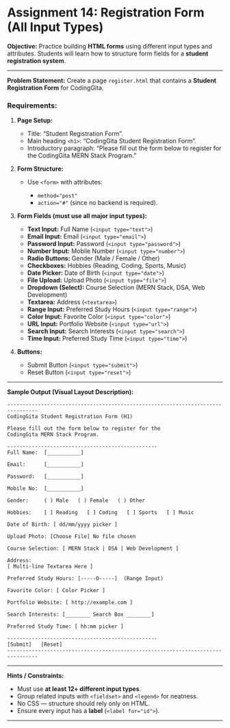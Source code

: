 # Assignment 14: **Registration Form (All Input Types)**

**Objective:**
Practice building **HTML forms** using different input types and attributes. Students will learn how to structure form fields for a **student registration system**.

---

**Problem Statement:**
Create a page `register.html` that contains a **Student Registration Form** for CodingGita.

### Requirements:

1. **Page Setup:**

   * Title: “Student Registration Form”.
   * Main heading `<h1>`: “CodingGita Student Registration Form”.
   * Introductory paragraph: “Please fill out the form below to register for the CodingGita MERN Stack Program.”

2. **Form Structure:**

   * Use `<form>` with attributes:

     * `method="post"`
     * `action="#"` (since no backend is required).

3. **Form Fields (must use all major input types):**

   * **Text Input:** Full Name (`<input type="text">`)
   * **Email Input:** Email (`<input type="email">`)
   * **Password Input:** Password (`<input type="password">`)
   * **Number Input:** Mobile Number (`<input type="number">`)
   * **Radio Buttons:** Gender (Male / Female / Other)
   * **Checkboxes:** Hobbies (Reading, Coding, Sports, Music)
   * **Date Picker:** Date of Birth (`<input type="date">`)
   * **File Upload:** Upload Photo (`<input type="file">`)
   * **Dropdown (Select):** Course Selection (MERN Stack, DSA, Web Development)
   * **Textarea:** Address (`<textarea>`)
   * **Range Input:** Preferred Study Hours (`<input type="range">`)
   * **Color Input:** Favorite Color (`<input type="color">`)
   * **URL Input:** Portfolio Website (`<input type="url">`)
   * **Search Input:** Search Interests (`<input type="search">`)
   * **Time Input:** Preferred Study Time (`<input type="time">`)

4. **Buttons:**

   * Submit Button (`<input type="submit">`)
   * Reset Button (`<input type="reset">`)

---

**Sample Output (Visual Layout Description):**

```
--------------------------------------------------------------------------------
CodingGita Student Registration Form (H1)

Please fill out the form below to register for the 
CodingGita MERN Stack Program.

-------------------------------------------------
Full Name:  [___________]

Email:      [___________]

Password:   [___________]

Mobile No:  [___________]

Gender:     ( ) Male   ( ) Female   ( ) Other

Hobbies:    [ ] Reading   [ ] Coding   [ ] Sports   [ ] Music

Date of Birth: [ dd/mm/yyyy picker ]

Upload Photo: [Choose File] No file chosen

Course Selection: [ MERN Stack | DSA | Web Development ]

Address:
[ Multi-line Textarea Here ]

Preferred Study Hours: [-----O-----]  (Range Input)

Favorite Color: [ Color Picker ]

Portfolio Website: [ http://example.com ]

Search Interests: [________ Search Box ________]

Preferred Study Time: [ hh:mm picker ]

-------------------------------------------------
[Submit]   [Reset]
--------------------------------------------------------------------------------
```

---

**Hints / Constraints:**

* Must use **at least 12+ different input types**.
* Group related inputs with `<fieldset>` and `<legend>` for neatness.
* No CSS — structure should rely only on HTML.
* Ensure every input has a **label** (`<label for="id">`).

---
